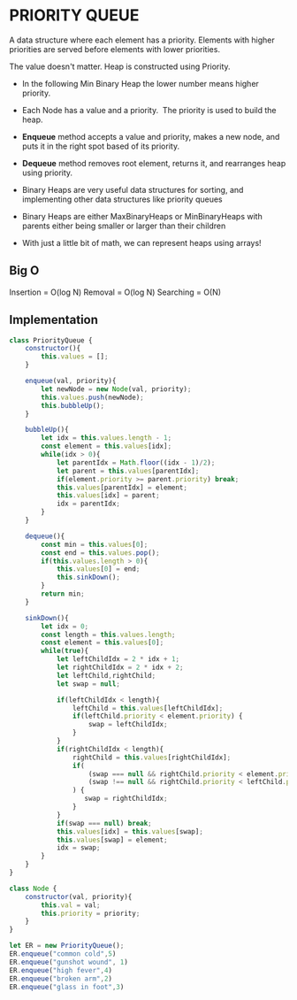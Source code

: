 # PRIORITY QUEUE


A data structure where each element has a priority. Elements with higher priorities are served before elements with lower priorities.

The value doesn't matter. Heap is constructed using Priority.

-   In the following Min Binary Heap the lower number means higher priority.
-   Each Node has a value and a priority.  The priority is used to build the heap.
-   **Enqueue** method accepts a value and priority, makes a new node, and puts it in the right spot based of its priority.
-   **Dequeue** method removes root element, returns it, and rearranges heap using priority.

-   Binary Heaps are very useful data structures for sorting, and implementing other data structures like priority queues
    
-   Binary Heaps are either MaxBinaryHeaps or MinBinaryHeaps with parents either being smaller or larger than their children
    
-   With just a little bit of math, we can represent heaps using arrays!


## Big O
Insertion = O(log N)
Removal = O(log N)
Searching = O(N)


## Implementation
```js
class PriorityQueue {
    constructor(){
        this.values = [];
    }

    enqueue(val, priority){
        let newNode = new Node(val, priority);
        this.values.push(newNode);
        this.bubbleUp();
    }

    bubbleUp(){
        let idx = this.values.length - 1;
        const element = this.values[idx];
        while(idx > 0){
            let parentIdx = Math.floor((idx - 1)/2);
            let parent = this.values[parentIdx];
            if(element.priority >= parent.priority) break;
            this.values[parentIdx] = element;
            this.values[idx] = parent;
            idx = parentIdx;
        }
    }

    dequeue(){
        const min = this.values[0];
        const end = this.values.pop();
        if(this.values.length > 0){
            this.values[0] = end;
            this.sinkDown();
        }
        return min;
    }

    sinkDown(){
        let idx = 0;
        const length = this.values.length;
        const element = this.values[0];
        while(true){
            let leftChildIdx = 2 * idx + 1;
            let rightChildIdx = 2 * idx + 2;
            let leftChild,rightChild;
            let swap = null;

            if(leftChildIdx < length){
                leftChild = this.values[leftChildIdx];
                if(leftChild.priority < element.priority) {
                    swap = leftChildIdx;
                }
            }
            if(rightChildIdx < length){
                rightChild = this.values[rightChildIdx];
                if(
                    (swap === null && rightChild.priority < element.priority) ||
                    (swap !== null && rightChild.priority < leftChild.priority)
                ) {
                   swap = rightChildIdx;
                }
            }
            if(swap === null) break;
            this.values[idx] = this.values[swap];
            this.values[swap] = element;
            idx = swap;
        }
    }
}

class Node {
    constructor(val, priority){
        this.val = val;
        this.priority = priority;
    }
}

let ER = new PriorityQueue();
ER.enqueue("common cold",5)
ER.enqueue("gunshot wound", 1)
ER.enqueue("high fever",4)
ER.enqueue("broken arm",2)
ER.enqueue("glass in foot",3)
```
